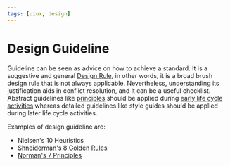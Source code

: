```yaml
---
tags: [uiux, design]
---
```


# Design Guideline

Guideline can be seen as advice on how to achieve a standard. It is a suggestive
and general [Design Rule](202305151505.md), in other words, it is a broad brush
design rule that is not always applicable. Nevertheless, understanding its
justification aids in conflict resolution, and it can be a useful checklist.
Abstract guidelines like [principles](202304081741.md) should be applied during
[early life cycle activities](202303251009.md) whereas detailed guidelines like
style guides should be applied during later life cycle activities.

Examples of design guideline are:
- Nielsen's 10 Heuristics
- [Shneiderman's 8 Golden Rules](202305151452.md)
- [Norman's 7 Principles](202305151500.md)

